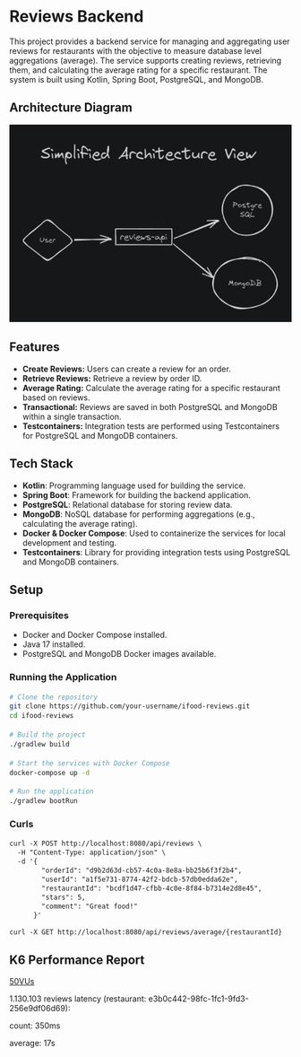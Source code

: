 # Reviews Backend

This project provides a backend service for managing and aggregating user reviews for restaurants with the objective to measure database level aggregations (average). The service supports creating reviews, retrieving them, and calculating the average rating for a specific restaurant. The system is built using Kotlin, Spring Boot, PostgreSQL, and MongoDB.

## Architecture Diagram

![Architecture Diagram](imgs/architecture.png)


## Features

- **Create Reviews:** Users can create a review for an order.
- **Retrieve Reviews:** Retrieve a review by order ID.
- **Average Rating:** Calculate the average rating for a specific restaurant based on reviews.
- **Transactional:** Reviews are saved in both PostgreSQL and MongoDB within a single transaction.
- **Testcontainers:** Integration tests are performed using Testcontainers for PostgreSQL and MongoDB containers.

## Tech Stack

- **Kotlin**: Programming language used for building the service.
- **Spring Boot**: Framework for building the backend application.
- **PostgreSQL**: Relational database for storing review data.
- **MongoDB**: NoSQL database for performing aggregations (e.g., calculating the average rating).
- **Docker & Docker Compose**: Used to containerize the services for local development and testing.
- **Testcontainers**: Library for providing integration tests using PostgreSQL and MongoDB containers.

## Setup

### Prerequisites

- Docker and Docker Compose installed.
- Java 17 installed.
- PostgreSQL and MongoDB Docker images available.

### Running the Application

```bash
# Clone the repository
git clone https://github.com/your-username/ifood-reviews.git
cd ifood-reviews

# Build the project
./gradlew build

# Start the services with Docker Compose
docker-compose up -d

# Run the application
./gradlew bootRun
```

### Curls

```text
curl -X POST http://localhost:8080/api/reviews \
  -H "Content-Type: application/json" \
  -d '{
        "orderId": "d9b2d63d-cb57-4c0a-8e8a-bb25b6f3f2b4",
        "userId": "a1f5e731-8774-42f2-bdcb-57db0edda62e",
        "restaurantId": "bcdf1d47-cfbb-4c0e-8f84-b7314e2d8e45",
        "stars": 5,
        "comment": "Great food!"
      }'
```

```text
curl -X GET http://localhost:8080/api/reviews/average/{restaurantId}
```

## K6 Performance Report

[50VUs](k6/summary-50VUs-e3b0c442-98fc-1fc1-9fd3-256e9df06d05.html)

1.130.103 reviews latency (restaurant: e3b0c442-98fc-1fc1-9fd3-256e9df06d69):

count: 350ms

average: 17s
